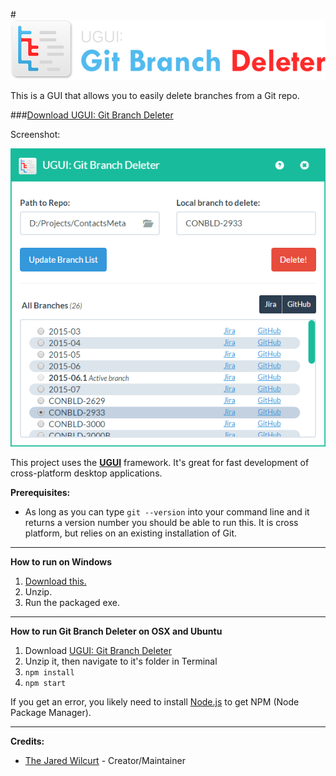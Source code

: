 #![UGUI: Git Branch Deleter Logo](/_img/readme.png "UGUI: Git Branch Deleter")

This is a GUI that allows you to easily delete branches from a Git repo.

###[Download UGUI: Git Branch Deleter](http://TheJaredWilcurt.github.io/UGUI-Git-Branch-Deleter)

Screenshot:

![Screenshot](/_img/screenshot.png "Screenshot")

This project uses the  **[UGUI](http://ugui.io)** framework. It's great for fast development of cross-platform desktop applications.

**Prerequisites:**

* As long as you can type `git --version` into your command line and it returns a version number you should be able to run this. It is cross platform, but relies on an existing installation of Git.

* * *

**How to run on Windows**

1. [Download this.](https://github.com/TheJaredWilcurt/UGUI-Git-Branch-Deleter/releases/download/v1.3.0/UGUI-Git-Branch-Deleter_1.3.0-win.zip)
2. Unzip.
3. Run the packaged exe.

* * *

**How to run Git Branch Deleter on OSX and Ubuntu**

1. Download [UGUI: Git Branch Deleter](https://github.com/TheJaredWilcurt/UGUI-Git-Branch-Deleter/releases/download/v1.3.0/UGUI-Git-Branch-Deleter_1.3.0-unix.zip)
2. Unzip it, then navigate to it's folder in Terminal
3. `npm install`
4. `npm start`

If you get an error, you likely need to install [Node.js](https://nodejs.org/en/download/) to get NPM (Node Package Manager).

* * *

**Credits:**

* [The Jared Wilcurt](http://github.com/TheJaredWilcurt) - Creator/Maintainer
